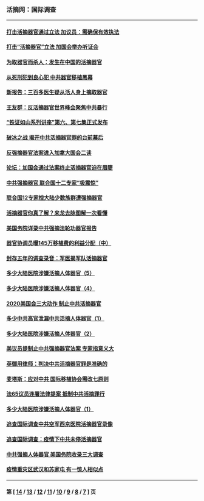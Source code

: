 ### 活摘网：国际调查
---
#### [打击活摘器官通过立法 加议员：需确保有效执法](../../pages/nf5947/n13886356.md?02110430) 
#### [打击“活摘器官”立法 加国会举办听证会](../../pages/nf5947/n13869362.md?02110430) 
#### [为取器官而杀人：发生在中国的活摘器官](../../pages/nf5947/n13794731.md?02110430) 
#### [从死刑犯到良心犯 中共器官移植黑幕](../../pages/nf5947/n13764669.md?02110430) 
#### [新报告：三百多医生疑从活人身上摘取器官](../../pages/nf5947/n13703044.md?02110430) 
#### [王友群：反活摘器官世界峰会聚焦中共暴行](../../pages/nf5947/n13250738.md?02110430) 
#### [“铁证如山系列讲座”第六、第七集正式发布](../../pages/nf5947/n13106287.md?02110430) 
#### [破冰之战 揭开中共活摘器官罪的台前幕后](../../pages/nf5947/n13082457.md?02110430) 
#### [反强摘器官法案进入加拿大国会二读](../../pages/nf5947/n13033450.md?02110430) 
#### [论坛：加国会通过法案终止活摘器官迫在眉睫](../../pages/nf5947/n13029839.md?02110430) 
#### [中共强摘器官 联合国十二专家“极震惊”](../../pages/nf5947/n13024313.md?02110430) 
#### [联合国12专家控大陆少数族群遭强摘器官](../../pages/nf5947/n13023877.md?02110430) 
#### [活摘器官你真了解？来龙去脉图解一次看懂](../../pages/nf5947/n13013820.md?02110430) 
#### [美国务院详录中共强摘法轮功器官报告](../../pages/nf5947/n12944519.md?02110430) 
#### [器官协调员曝145万移植费的利益分配（中）](../../pages/nf5947/n12894547.md?02110430) 
#### [封存五年的调查录音：军医揭军队活摘器官](../../pages/nf5947/n12798692.md?02110430) 
#### [多少大陆医院涉嫌活摘人体器官（5）](../../pages/nf5947/n12768383.md?02110430) 
#### [多少大陆医院涉嫌活摘人体器官（4）](../../pages/nf5947/n12664434.md?02110430) 
#### [2020美国会三大动作 制止中共活摘器官](../../pages/nf5947/n12682004.md?02110430) 
#### [多少中共高官泄漏中共活摘人体器官（1）](../../pages/nf5947/n12671234.md?02110430) 
#### [多少大陆医院涉嫌活摘人体器官（2）](../../pages/nf5947/n12655589.md?02110430) 
#### [美议员提制止中共强摘器官法案 专家指意义大](../../pages/nf5947/n12630561.md?02110430) 
#### [英御用律师：判决中共活摘器官罪是准确的](../../pages/nf5947/n12580740.md?02110430) 
#### [麦塔斯：应对中共 国际移植协会需改七原则](../../pages/nf5947/n12514711.md?02110430) 
#### [法65议员连署法律提案 抵制中共活摘罪行](../../pages/nf5947/n12437047.md?02110430) 
#### [多少大陆医院涉嫌活摘人体器官（1）](../../pages/nf5947/n12414284.md?02110430) 
#### [追查国际调查中共空军西京医院活摘器官录像](../../pages/nf5947/n12348837.md?02110430) 
#### [追查国际调查：疫情下中共未停活摘器官](../../pages/nf5947/n12273415.md?02110430) 
#### [中共强摘人体器官 美国务院收录三大调查](../../pages/nf5947/n12181488.md?02110430) 
#### [疫情重灾区武汉和苏家屯 有一惊人相似点](../../pages/nf5947/n12150824.md?02110430) 

---
#### 第 [ [14](./14.md?02110430) / [13](./13.md?02110430) / [12](./12.md?02110430) / [11](./11.md?02110430) / [10](./10.md?02110430) / [9](./9.md?02110430) / [8](./8.md?02110430) / [7](./7.md?02110430) ] 页
